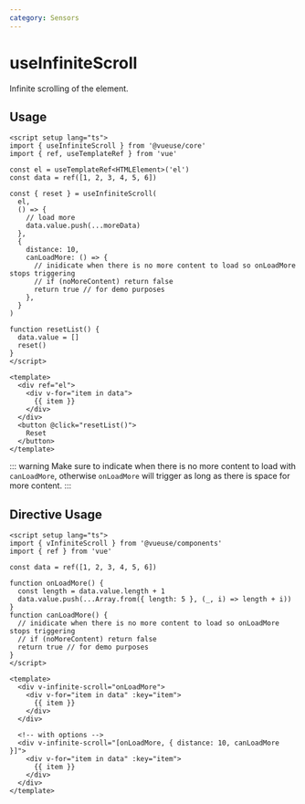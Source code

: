 ```yaml
---
category: Sensors
---
```


# useInfiniteScroll

Infinite scrolling of the element.

## Usage

```vue
<script setup lang="ts">
import { useInfiniteScroll } from '@vueuse/core'
import { ref, useTemplateRef } from 'vue'

const el = useTemplateRef<HTMLElement>('el')
const data = ref([1, 2, 3, 4, 5, 6])

const { reset } = useInfiniteScroll(
  el,
  () => {
    // load more
    data.value.push(...moreData)
  },
  {
    distance: 10,
    canLoadMore: () => {
      // inidicate when there is no more content to load so onLoadMore stops triggering
      // if (noMoreContent) return false
      return true // for demo purposes
    },
  }
)

function resetList() {
  data.value = []
  reset()
}
</script>

<template>
  <div ref="el">
    <div v-for="item in data">
      {{ item }}
    </div>
  </div>
  <button @click="resetList()">
    Reset
  </button>
</template>
```

::: warning
Make sure to indicate when there is no more content to load with `canLoadMore`, otherwise `onLoadMore` will trigger as long as there is space for more content.
:::

## Directive Usage

```vue
<script setup lang="ts">
import { vInfiniteScroll } from '@vueuse/components'
import { ref } from 'vue'

const data = ref([1, 2, 3, 4, 5, 6])

function onLoadMore() {
  const length = data.value.length + 1
  data.value.push(...Array.from({ length: 5 }, (_, i) => length + i))
}
function canLoadMore() {
  // inidicate when there is no more content to load so onLoadMore stops triggering
  // if (noMoreContent) return false
  return true // for demo purposes
}
</script>

<template>
  <div v-infinite-scroll="onLoadMore">
    <div v-for="item in data" :key="item">
      {{ item }}
    </div>
  </div>

  <!-- with options -->
  <div v-infinite-scroll="[onLoadMore, { distance: 10, canLoadMore }]">
    <div v-for="item in data" :key="item">
      {{ item }}
    </div>
  </div>
</template>
```
